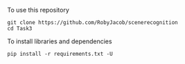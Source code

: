 To use this repository
```
git clone https://github.com/RobyJacob/scenerecognition
cd Task3
```

To install libraries and dependencies
```
pip install -r requirements.txt -U
```
